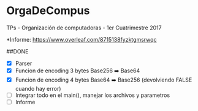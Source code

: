 # OrgaDeCompus
TPs - Organización de computadoras - 1er Cuatrimestre 2017

*Informe: https://www.overleaf.com/8715138fyzktgmsrwqc

##DONE

- [x] Parser
- [x] Funcion de encoding 3 bytes Base256 :arrow_right: Base64
- [x] Funcion de encoding 4 bytes Base64 :arrow_right: Base256 (devolviendo FALSE cuando hay error)
- [ ] Integrar todo en el main(), manejar los archivos y parametros
- [ ] Informe

